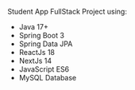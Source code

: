 <p>Student App FullStack Project using:</p>
<ul>
  <li>Java 17+</li>
  <li>Spring Boot 3</li>
  <li>Spring Data JPA</li>
  <li>ReactJs 18</li>
  <li>NextJs 14</li>
  <li>JavaScript ES6</li>
  <li>MySQL Database</li>
</ul>
